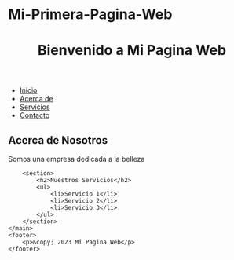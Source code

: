 # Mi-Primera-Pagina-Web
<!DOCTYPE html>
<html>
<head>
  <meta charset="UTF-8">
  <title>Mi Pagina Web1</title>
</head> 
<body>
   <header>
     <h1>Bienvenido a Mi Pagina Web</h1>
   </header>
   <nav>
        <ul>
            <li><a href="#">Inicio</a></li>
            <li><a href="#">Acerca de</a></li>
            <li><a href="#">Servicios</a></li>
            <li><a href="#">Contacto</a></li>
        </ul>
    </nav> 
  <main>
        <section>
            <h2>Acerca de Nosotros</h2>
            <p>Somos una empresa dedicada a la belleza</p>
        </section>
        
        <section>
            <h2>Nuestros Servicios</h2>
            <ul>
                <li>Servicio 1</li>
                <li>Servicio 2</li>
                <li>Servicio 3</li>
            </ul>
        </section>
    </main>
    <footer>
        <p>&copy; 2023 Mi Pagina Web</p>
    </footer>
</body>
</html>

